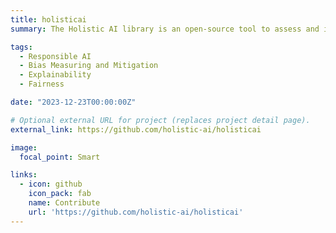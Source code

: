 ```yaml
---
title: holisticai
summary: The Holistic AI library is an open-source tool to assess and improve the trustworthiness of AI systems.

tags:
  - Responsible AI
  - Bias Measuring and Mitigation
  - Explainability
  - Fairness

date: "2023-12-23T00:00:00Z"

# Optional external URL for project (replaces project detail page).
external_link: https://github.com/holistic-ai/holisticai

image:
  focal_point: Smart

links:
  - icon: github
    icon_pack: fab
    name: Contribute
    url: 'https://github.com/holistic-ai/holisticai'
---
```

